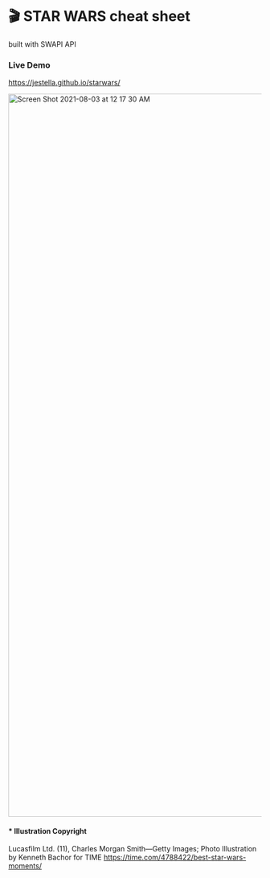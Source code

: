 # 🎬 STAR WARS cheat sheet

built with SWAPI API

### Live Demo

https://jestella.github.io/starwars/


<img width="1436" alt="Screen Shot 2021-08-03 at 12 17 30 AM" src="https://user-images.githubusercontent.com/31642902/127957249-625c5e54-f461-40e9-96f4-4be0ad42cbfb.png">

#### * Illustration Copyright
Lucasfilm Ltd. (11), Charles Morgan Smith—Getty Images; Photo Illustration by Kenneth Bachor for TIME https://time.com/4788422/best-star-wars-moments/
